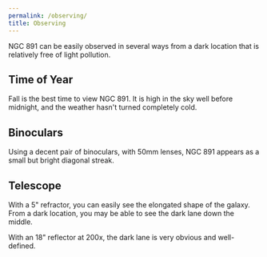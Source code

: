 ```yaml
---
permalink: /observing/
title: Observing
---
```


NGC 891 can be easily observed in several ways from a dark location that is relatively free of light pollution.

## Time of Year

Fall is the best time to view NGC 891. It is high in the sky well before midnight, and the weather hasn't turned completely cold.

## Binoculars

Using a decent pair of binoculars, with 50mm lenses, NGC 891 appears as a small but bright diagonal streak.

## Telescope

With a 5" refractor, you can easily see the elongated shape of the galaxy. From a dark location, you may be able to see the dark lane down the middle.

With an 18" reflector at 200x, the dark lane is very obvious and well-defined.

